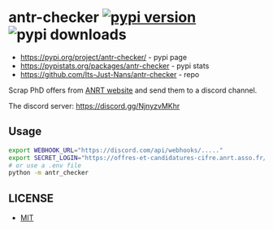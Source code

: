 # antr-checker [![pypi version](https://img.shields.io/pypi/v/antr-checker)](https://pypi.org/project/antr-checker/) ![pypi downloads](https://img.shields.io/pypi/dm/antr-checker)

- <https://pypi.org/project/antr-checker/> - pypi page
- <https://pypistats.org/packages/antr-checker> - pypi stats
- <https://github.com/Its-Just-Nans/antr-checker> - repo

Scrap PhD offers from [ANRT website](https://offres-et-candidatures-cifre.anrt.asso.fr) and send them to a discord channel.

The discord server: <https://discord.gg/NjnyzvMKhr>

## Usage

```sh
export WEBHOOK_URL="https://discord.com/api/webhooks/....."
export SECRET_LOGIN="https://offres-et-candidatures-cifre.anrt.asso.fr/autoconnect/..."
# or use a .env file
python -m antr_checker
```

## LICENSE

- [MIT](LICENSE)

